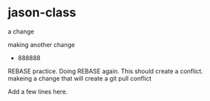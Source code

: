 # jason-class

a change

making another change
* 888888

REBASE practice. Doing REBASE again.
This should create a conflict.
makeing a change that will create a git pull conflict

Add a few lines here.
